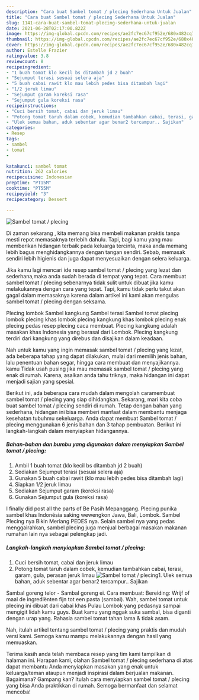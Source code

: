 ```yaml
---
description: "Cara buat Sambel tomat / plecing Sederhana Untuk Jualan"
title: "Cara buat Sambel tomat / plecing Sederhana Untuk Jualan"
slug: 1141-cara-buat-sambel-tomat-plecing-sederhana-untuk-jualan
date: 2021-06-28T02:17:00.822Z
image: https://img-global.cpcdn.com/recipes/ae2fc7ec67cf952e/680x482cq70/sambel-tomat-plecing-foto-resep-utama.jpg
thumbnail: https://img-global.cpcdn.com/recipes/ae2fc7ec67cf952e/680x482cq70/sambel-tomat-plecing-foto-resep-utama.jpg
cover: https://img-global.cpcdn.com/recipes/ae2fc7ec67cf952e/680x482cq70/sambel-tomat-plecing-foto-resep-utama.jpg
author: Estelle Frazier
ratingvalue: 3.8
reviewcount: 8
recipeingredient:
- "1 buah tomat klo kecil bs ditambah jd 2 buah"
- "Sejumput terasi sesuai selera aja"
- "5 buah cabai rawit klo mau lebih pedes bisa ditambah lagi"
- "1/2 jeruk limau"
- "Sejumput garam koreksi rasa"
- "Sejumput gula koreksi rasa"
recipeinstructions:
- "Cuci bersih tomat, cabai dan jeruk limau"
- "Potong tomat taruh dalam cobek, kemudian tambahkan cabai, terasi, garam, gula, perasan jeruk limau"
- "Ulek semua bahan, aduk sebentar agar benar2 tercampur.. Sajikan"
categories:
- Resep
tags:
- sambel
- tomat
- 

katakunci: sambel tomat  
nutrition: 262 calories
recipecuisine: Indonesian
preptime: "PT15M"
cooktime: "PT55M"
recipeyield: "3"
recipecategory: Dessert

---
```



![Sambel tomat / plecing](https://img-global.cpcdn.com/recipes/ae2fc7ec67cf952e/680x482cq70/sambel-tomat-plecing-foto-resep-utama.jpg)

Di zaman  sekarang , kita memang bisa membeli makanan praktis tanpa mesti repot memasaknya terlebih dahulu. Tapi, bagi kamu yang mau memberikan hidangan terbaik pada keluarga tercinta, maka anda memang lebih bagus menghidangkannya dengan tangan sendiri. Sebab, memasak sendiri lebih higienis dan juga dapat menyesuaikan dengan selera keluarga.

Jika kamu lagi mencari ide resep sambel tomat / plecing yang lezat dan sederhana,maka anda sudah berada di tempat yang tepat. Cara membuat sambel tomat / plecing  sebenarnya tidak sulit untuk dibuat jika kamu melakukannya dengan cara yang tepat. Tapi, kamu tidak perlu takut akan gagal dalam memasaknya 
karena dalam artikel ini kami akan mengulas sambel tomat / plecing dengan seksama.  

Plecing lombok Sambel kangkung Sambel terasi Sambel tomat plecing lombok plecing khas lombok plecing kangkung khas lombok plecing enak plecing pedas resep plecing caca membuat. Plecing kangkung adalah masakan khas Indonesia yang berasal dari Lombok. Plecing kangkung terdiri dari kangkung yang direbus dan disajikan dalam keadaan.

Nah untuk kamu yang ingin memasak sambel tomat / plecing yang lezat, ada beberapa tahap yang dapat dilakukan, mulai dari memilih jenis bahan, lalu penentuan bahan segar, hingga cara membuat dan menyajikannya. kamu Tidak usah pusing jika mau memasak sambel tomat / plecing yang enak di rumah. Karena, asalkan anda  tahu triknya, maka hidangan ini dapat menjadi sajian yang spesial.

Berikut ini, ada beberapa cara mudah dalam mengolah caramembuat sambel tomat / plecing yang siap dihidangkan. Sekarang, mari kita coba buat sambel tomat / plecing sendiri di rumah. Tetap dengan bahan yang sederhana, hidangan ini bisa memberi manfaat dalam membantu menjaga kesehatan tubuhmu sekeluarga. Anda dapat membuat Sambel tomat / plecing menggunakan 6 jenis bahan dan 3 tahap pembuatan. Berikut ini langkah-langkah dalam menyiapkan hidangannya.

<!--inarticleads1-->

##### Bahan-bahan dan bumbu yang digunakan dalam menyiapkan Sambel tomat / plecing:

1. Ambil 1 buah tomat (klo kecil bs ditambah jd 2 buah)
1. Sediakan Sejumput terasi (sesuai selera aja)
1. Gunakan 5 buah cabai rawit (klo mau lebih pedes bisa ditambah lagi)
1. Siapkan 1/2 jeruk limau
1. Sediakan Sejumput garam (koreksi rasa)
1. Gunakan Sejumput gula (koreksi rasa)


I finally did post all the parts of Be Pasih Mepanggang. Plecing punika sambel khas Indonésia saking wewengkon Jawa, Bali, Lombok. Sambel Plecing nya Bikin Meriang PEDES nya. Selain sambel nya yang pedas menggairahkan, sambel plecing juga menjual berbagai masakan makanan rumahan lain nya sebagai pelengkap jadi. 

<!--inarticleads2-->

##### Langkah-langkah menyiapkan Sambel tomat / plecing:

1. Cuci bersih tomat, cabai dan jeruk limau
1. Potong tomat taruh dalam cobek, kemudian tambahkan cabai, terasi, garam, gula, perasan jeruk limau
<img src="https://img-global.cpcdn.com/steps/c5bcf6cc695e95eb/160x128cq70/sambel-tomat-plecing-langkah-memasak-2-foto.jpg" alt="Sambel tomat / plecing">1. Ulek semua bahan, aduk sebentar agar benar2 tercampur.. Sajikan


Sambal goreng telor - Sambal goreng ei. Cara membuat: Bereiding: Wrijf of maal de ingrediënten fijn tot een pasta (sambal). Wah, sambel tomat untuk plecing ini dibuat dari cabai khas Pulau Lombok yang pedasnya sampai mengigit lidah kamu guys. Buat kamu yang nggak suka sambal, bisa diganti dengan urap yang. Rahasia sambel tomat tahan lama &amp; tidak asam. 

Nah, itulah artikel tentang  sambel tomat / plecing  yang praktis dan mudah versi kami. Semoga kamu mampu melakukannya dengan hasil yang memuaskan. 

Terima kasih anda telah membaca resep yang tim kami tampilkan di halaman ini. Harapan kami, olahan  Sambel tomat / plecing sederhana di atas dapat membantu Anda menyiapkan masakan yang enak untuk keluarga/teman ataupun menjadi inspirasi dalam berjualan makanan. Bagaimana? Gampang kan? Itulah cara menyiapkan sambel tomat / plecing yang bisa Anda praktikkan di rumah. Semoga bermanfaat dan selamat mencoba!


